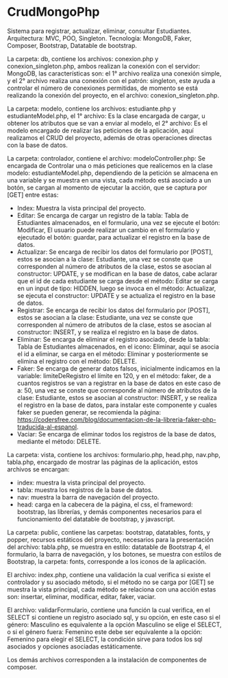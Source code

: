# CrudMongoPhp
Sistema para registrar, actualizar, eliminar, consultar Estudiantes.
Arquitectura: MVC, POO, Singleton.
Tecnología: MongoDB, Faker, Composer, Bootstrap, Datatable de bootstrap.

La carpeta: db, contiene los archivos: conexion.php y conexion_singleton.php, ambos realizan la conexión con el servidor: MongoDB, las características son: el 1° archivo realiza una conexión simple, y el 2° archivo realiza una conexión con el patrón: singleton, este ayuda a controlar el número de conexiones permitidas, de momento se está realizando la conexión del proyecto, en el archivo: conexion_singleton.php.

La carpeta: modelo, contiene los archivos: estudiante.php y estudianteModel.php, el 1° archivo: Es la clase encargada de cargar, u obtener los atributos que se van a enviar al modelo, el 2° archivo: Es el modelo encargado de realizar las peticiones de la aplicación, aquí realizamos el CRUD del proyecto, además de otras operaciones directas con la base de datos.

La carpeta: controlador, contiene el archivo: modeloController.php: Se encargada de Controlar una o más peticiones que realicemos en la clase modelo: estudianteModel.php, dependiendo de la petición se almacena en una variable y se muestra en una vista, cada método está asociado a un botón, se cargan al momento de ejecutar la acción, que se captura por [GET] entre estas:
- Index: Muestra la vista principal del proyecto.
- Editar: Se encarga de cargar un registro de la tabla: Tabla de Estudiantes almacenados, en el formulario, una vez se ejecute el botón: Modificar, El usuario puede realizar un cambio en el formulario y ejecutado el botón: guardar, para actualizar el registro en la base de datos.
- Actualizar: Se encarga de recibir los datos del formulario por [POST], estos se asocian a la clase: Estudiante, una vez se conste que corresponden al número de atributos de la clase, estos se asocian al constructor: UPDATE, y se modifican en la base de datos, cabe aclarar que el id de cada estudiante se carga desde el método: Editar se carga en un input de tipo: HIDDEN, luego se invoca en el método: Actualizar, se ejecuta el constructor: UPDATE  y se actualiza el registro en la base de datos.
- Registrar: Se encarga de recibir los datos del formulario por [POST], estos se asocian a la clase: Estudiante, una vez se conste que corresponden al número de atributos de la clase, estos se asocian al constructor: INSERT, y se realiza el registro en la base de datos.
- Eliminar: Se encarga de eliminar el registro asociado, desde la tabla: Tabla de Estudiantes almacenados, en el icono: Eliminar, aquí se asocia el id a eliminar, se carga en el método: Eliminar y posteriormente se elimina el registro con el método: DELETE.
- Faker: Se encarga de generar datos falsos, inicialmente indicamos en la variable: limiteDeRegistro el límite en 120, y en el método: faker, de a cuantos registros se van a registrar en la base de datos en este caso de a: 50, una vez se conste que corresponde al número de atributos de la clase: Estudiante, estos se asocian al constructor: INSERT, y se realiza el registro en la base de datos, para instalar este componente y cuales faker se pueden generar, se recomienda la página: https://codersfree.com/blog/documentacion-de-la-libreria-faker-php-traducida-al-espanol.
- Vaciar: Se encarga de eliminar todos los registros de la base de datos, mediante el método: DELETE.

La carpeta: vista, contiene los archivos: formulario.php, head.php, nav.php, tabla.php, encargado de mostrar las páginas de la aplicación, estos archivos se encargan:
- index: muestra la vista principal del proyecto.
- tabla: muestra los registros de la base de datos.
- nav: muestra la barra de navegación del proyecto.
- head: carga en la cabecera de la página, el css, el frameword: bootstrap, las librerías, y demás componentes necesarios para el funcionamiento del datatable de bootstrap, y javascript.

La carpeta: public, contiene las carpetas: bootstrap, datatables, fonts, y popper, recursos estáticos del proyecto, necesarios para la presentación del archivo: tabla.php, se muestra en estilo: datatable de Bootstrap 4, el formulario, la barra de navegación, y los botones, se muestra con estilos de Bootstrap, la carpeta: fonts, corresponde a los iconos de la aplicación.

El archivo: index.php, contiene una validación la cual verifica si existe el controlador y su asociado método, si el método no se carga por [GET] se muestra la vista principal, cada método se relaciona con una acción estas son: insertar, eliminar, modificar, editar, faker, vaciar.

El archivo: validarFormulario, contiene una función la cual verifica, en el SELECT si contiene un registro asociado sql, y su opción, en este caso si el género: Masculino es equivalente a la opción Masculino se elige el SELECT, o si el género fuera: Femenino este debe ser equivalente a la opción: Femenino para elegir el SELECT, la condición sirve para todos los sql asociados y opciones asociadas estáticamente.

Los demás archivos corresponden a la instalación de componentes de composer. 
